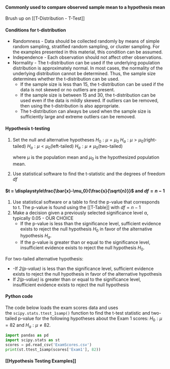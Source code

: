#### Commonly used to compare observed sample mean to a hypothesis mean

Brush up on [[T-Distribution - T-Test]]

#### Conditions for t-distribution

- Randomness - Data should be collected randomly by means of simple random sampling, stratified random sampling, or cluster sampling. For the examples presented in this material, this condition can be assumed.
- Independence - Each observation should not affect other observations.
- Normality - The t-distribution can be used if the underlying population distribution is approximately normal. In most cases, the normality of the underlying distribution cannot be determined. Thus, the sample size determines whether the t-distribution can be used.
    - If the sample size is less than 15, the t-distribution can be used if the data is not skewed or no outliers are present.
    - If the sample size is between 15 and 30, the t-distribution can be used even if the data is mildly skewed. If outliers can be removed, then using the t-distribution is also appropriate.
    - The t-distribution can always be used when the sample size is sufficiently large and extreme outliers can be removed.


#### Hypothesis t-testing 

1. Set the null and alternative hypotheses
	$H_0: \mu = \mu_0$
	$H_a: \mu > \mu_0 (\text{right-tailed})$
    $H_a: \mu < \mu_0 (\text{left-tailed})$
	$H_a: \mu \neq \mu_0 (\text{two-tailed})$
	
    where μ is the population mean and $\mu_0$ is the hypothesized population mean.
    
2. Use statistical software to find the t-statistic and the degrees of freedom $df$
#### $t = \displaystyle\frac{\bar{x}-\mu_0}{\frac{s}{\sqrt{n}}}$ and $df = n - 1$
    
1. Use statistical software or a table to find the p-value that corresponds to t. The p-value is found using the [[T-Table]] with $df=n-1$
2. Make a decision given a previously selected significance level α, typically 0.05 - OUR CHOICE
    - If the p-value is less than the significance level, sufficient evidence exists to reject the null hypothesis $H_0$ in favor of the alternative hypothesis $H_a$.
    - If the p-value is greater than or equal to the significance level, insufficient evidence exists to reject the null hypothesis $H_0$.

For two-tailed alternative hypothesis:
- -If _2(p-value)_ is less than the significance level, sufficient evidence exists to reject the null hypothesis in favor of the alternative hypothesis
- If _2(p-value)_ is greater than or equal to the significance level, insufficient evidence exists to reject the null hypothesis 

#### Python code
The code below loads the exam scores data and uses the `scipy.stats.ttest_1samp()` function to find the t-test statistic and two-tailed p-value for the following hypotheses about the Exam 1 scores: $H_0:μ=82$ and $H_a:μ≠82$.
```python
import pandas as pd
import scipy.stats as st
scores = pd.read_csv('ExamScores.csv')
print(st.ttest_1samp(scores['Exam1'], 82))
```

#### [[Hypothesis Testing Examples]]

